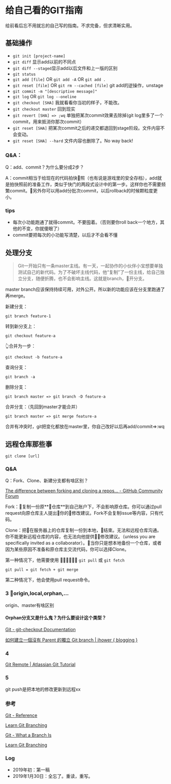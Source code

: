 # 给自己看的GIT指南

给前看后忘不用就忘的自己写的指南。不求完备，但求清晰实用。

## 基础操作

* `git init [project-name]`
* `git diff` 显示add以前的不同点
* `git diff --staged`显示add以后文件和上一版的区别
* `git status`
* `git add [file]` OR `git add -A` OR `git add .`
* `git reset [file]` OR `git rm --cached [file]` git add的逆操作，unstage
* `git commit -m "[descriptive message]"`
* `git log` OR `git log --oneline`
* `git checkout [SHA]` 我就看看你当初的样子，不能改。
* `git checkout master` 回到现实
* `git revert [SHA] => ;wq` 单独把某次commit效果去除掉(git log里多了一个commit，用来抵消你那次commit）
* `git reset [SHA]` 把某次commit之后的递交都退回到stage阶段。文件内容不会变动。 
* `git reset [SHA] --hard` 文件内容也删除了。No way back!


### Q&A：
Q：add、commit？为什么要分成2步？

A：commit相当于给现在的代码拍快照（也有说是游戏里的安全存档），add就是拍快照前的准备工作，类似于快门的两段式设计中的第一步。这样你也不需要频繁commit。另外你可以用add分批次commit，以后rollback的时候颗粒度更小。

### tips

* 每次小功能跑通了就得commit。不要囤着。（否则要你roll back一个地方，其他的不变，你就傻眼了）
* commit要把每次的小功能写清楚，以后才不会看不懂

## 处理分支


> Git一开始只有一条master主线。有一天，一起协作的小伙伴小宝想要单独测试自己的新代码。为了不破坏主线代码，他“复制”了一份主线，给自己独立分支，随便折腾，也不会影响主线。这就是branch，开分支。

master branch应该保持持续可用，对外公开。所以新的功能应该在分支里跑通了再merge。

新建分支：

`git branch feature-1`

转到新分支上：

`git checkout feature-a`

👆合并为一步：


`git checkout -b feature-a`

查询分支：

`git branch -a`

删除分支：

`git branch master => git branch -D feature-a`

合并分支：（先回到master才能合并）

`git branch master => git merge feature-a`

合并有冲突时，git把变化都放在master里，你自己改好以后再add/commit=>:wq



## 远程仓库那些事

`git clone [url]`

### Q&A

Q：Fork、Clone、新建分支都有啥区别？

[The difference between forking and cloning a repos... - GitHub Community Forum](https://github.community/t5/Support-Protips/The-difference-between-forking-and-cloning-a-repository/ba-p/1372)

Fork：复制一份原**仓库**到自己账户下，不会影响原仓库。你可以通过pull request向原仓库主人提出你的修改建议。Fork不会复制issue等内容，只有代码。

Clone：把在服务器上的仓库复制一份到本地，结束。无法和远程仓库沟通。你不能更新远程仓库的内容，也无法向他提供修改建议。（unless you are specifically invited as a collaborator）。当你只是想本地备份一个仓库，或者因为某些原因不准备和原仓库主交流代码，你可以选择Clone。






第一种情况下，他需要使用

`git pull` 或 `git fetch`

`git pull = git fetch + git merge`

第二种情况下，他会使用pull request命令。

### 3 origin,local,orphan,...

origin、master有啥区别

#### Orphan分支又是什么鬼？为什么要设计这个类型？

[Git - git-checkout Documentation](https://git-scm.com/docs/git-checkout/1.7.3.1)

[如何建立一個沒有 Parent 的獨立 Git branch | ihower { blogging }](https://ihower.tw/blog/archives/5691)

### 4

[Git Remote | Atlassian Git Tutorial](https://www.atlassian.com/git/tutorials/syncing)
### 5



git push是把本地的修改更新到远程xx

### 参考

[Git - Reference](https://git-scm.com/docs)

[Learn Git Branching](https://learngitbranching.js.org/)

[Git - What a Branch Is](https://git-scm.com/book/en/v1/Git-Branching-What-a-Branch-Is)


[Learn Git Branching](https://learngitbranching.js.org/)

### Log

- 2019年初：第一稿
- 2019年1月30日：全忘了。重读，重写。